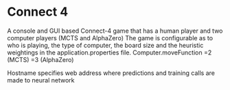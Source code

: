# Connect 4

A console and GUI based Connect-4 game that has a human player and two computer players (MCTS and AlphaZero) The game is configurable as to who is playing, the type of computer, the board size and the heuristic weightings in the application.properties file.
Computer.moveFunction =2 (MCTS) =3 (AlphaZero)

Hostname specifies web address where predictions and training calls are made to neural network


